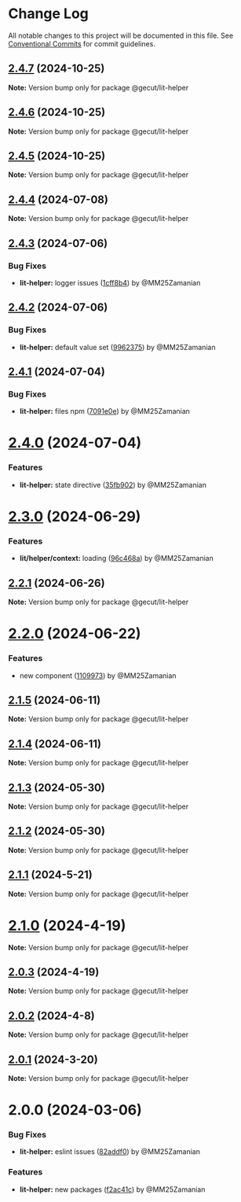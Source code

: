 # Change Log

All notable changes to this project will be documented in this file.
See [Conventional Commits](https://conventionalcommits.org) for commit guidelines.

## [2.4.7](https://github.com/gecut/hybrid-ui/compare/@gecut/lit-helper@2.4.6...@gecut/lit-helper@2.4.7) (2024-10-25)

**Note:** Version bump only for package @gecut/lit-helper

## [2.4.6](https://github.com/gecut/hybrid-ui/compare/@gecut/lit-helper@2.4.5...@gecut/lit-helper@2.4.6) (2024-10-25)

**Note:** Version bump only for package @gecut/lit-helper

## [2.4.5](https://github.com/gecut/hybrid-ui/compare/@gecut/lit-helper@2.4.4...@gecut/lit-helper@2.4.5) (2024-10-25)

**Note:** Version bump only for package @gecut/lit-helper

## [2.4.4](https://github.com/gecut/hybrid-ui/compare/@gecut/lit-helper@2.4.3...@gecut/lit-helper@2.4.4) (2024-07-08)

**Note:** Version bump only for package @gecut/lit-helper

## [2.4.3](https://github.com/gecut/hybrid-ui/compare/@gecut/lit-helper@2.4.2...@gecut/lit-helper@2.4.3) (2024-07-06)

### Bug Fixes

* **lit-helper:** logger issues ([1cff8b4](https://github.com/gecut/hybrid-ui/commit/1cff8b482a754d0ea70627e253059b45947977ed)) by @MM25Zamanian

## [2.4.2](https://github.com/gecut/hybrid-ui/compare/@gecut/lit-helper@2.4.1...@gecut/lit-helper@2.4.2) (2024-07-06)

### Bug Fixes

* **lit-helper:** default value set ([9962375](https://github.com/gecut/hybrid-ui/commit/996237512caadeb5744b4ea59fe0e9bb01a9c500)) by @MM25Zamanian

## [2.4.1](https://github.com/gecut/hybrid-ui/compare/@gecut/lit-helper@2.4.0...@gecut/lit-helper@2.4.1) (2024-07-04)

### Bug Fixes

* **lit-helper:** files npm ([7091e0e](https://github.com/gecut/hybrid-ui/commit/7091e0e276e4fbe2f014cf7cd44510095e490133)) by @MM25Zamanian

# [2.4.0](https://github.com/gecut/hybrid-ui/compare/@gecut/lit-helper@2.3.0...@gecut/lit-helper@2.4.0) (2024-07-04)

### Features

* **lit-helper:** state directive ([35fb902](https://github.com/gecut/hybrid-ui/commit/35fb9027a065fd18db7c6f89b01acc1b766275e3)) by @MM25Zamanian

# [2.3.0](https://github.com/gecut/hybrid-ui/compare/@gecut/lit-helper@2.2.1...@gecut/lit-helper@2.3.0) (2024-06-29)

### Features

* **lit/helper/context:** loading ([96c468a](https://github.com/gecut/hybrid-ui/commit/96c468a9402fcbb326219108d7506051febc9db0)) by @MM25Zamanian

## [2.2.1](https://github.com/gecut/hybrid-ui/compare/@gecut/lit-helper@2.2.0...@gecut/lit-helper@2.2.1) (2024-06-26)

**Note:** Version bump only for package @gecut/lit-helper

# [2.2.0](https://github.com/gecut/hybrid-ui/compare/@gecut/lit-helper@2.1.5...@gecut/lit-helper@2.2.0) (2024-06-22)

### Features

- new component ([1109973](https://github.com/gecut/hybrid-ui/commit/1109973af2c60a59fda7560166f2644fc2c3e593)) by @MM25Zamanian

## [2.1.5](https://github.com/gecut/hybrid-ui/compare/@gecut/lit-helper@2.1.4...@gecut/lit-helper@2.1.5) (2024-06-11)

**Note:** Version bump only for package @gecut/lit-helper

## [2.1.4](https://github.com/gecut/hybrid-ui/compare/@gecut/lit-helper@2.1.3...@gecut/lit-helper@2.1.4) (2024-06-11)

**Note:** Version bump only for package @gecut/lit-helper

## [2.1.3](https://github.com/gecut/hybrid-ui/compare/@gecut/lit-helper@2.1.2...@gecut/lit-helper@2.1.3) (2024-05-30)

**Note:** Version bump only for package @gecut/lit-helper

## [2.1.2](https://github.com/gecut/hybrid-ui/compare/@gecut/lit-helper@2.1.1...@gecut/lit-helper@2.1.2) (2024-05-30)

**Note:** Version bump only for package @gecut/lit-helper

## [2.1.1](https://github.com/gecut/hybrid-ui/compare/@gecut/lit-helper@2.1.0...@gecut/lit-helper@2.1.1) (2024-5-21)

**Note:** Version bump only for package @gecut/lit-helper

# [2.1.0](https://github.com/gecut/hybrid-ui/compare/@gecut/lit-helper@2.0.3...@gecut/lit-helper@2.1.0) (2024-4-19)

**Note:** Version bump only for package @gecut/lit-helper

## [2.0.3](https://github.com/gecut/hybrid-ui/compare/@gecut/lit-helper@2.0.2...@gecut/lit-helper@2.0.3) (2024-4-19)

**Note:** Version bump only for package @gecut/lit-helper

## [2.0.2](https://github.com/gecut/hybrid-ui/compare/@gecut/lit-helper@2.0.1...@gecut/lit-helper@2.0.2) (2024-4-8)

**Note:** Version bump only for package @gecut/lit-helper

## [2.0.1](https://github.com/gecut/hybrid-ui/compare/@gecut/lit-helper@2.0.0...@gecut/lit-helper@2.0.1) (2024-3-20)

**Note:** Version bump only for package @gecut/lit-helper

# 2.0.0 (2024-03-06)

### Bug Fixes

- **lit-helper:** eslint issues ([82addf0](https://github.com/gecut/hybrid-ui/commit/82addf08e6f839659082b6a9313b0cbc1680fc66)) by @MM25Zamanian

### Features

- **lit-helper:** new packages ([f2ac41c](https://github.com/gecut/hybrid-ui/commit/f2ac41c9dcb2f2ac0ba48b01b6661c4f9ab70dcd)) by @MM25Zamanian
